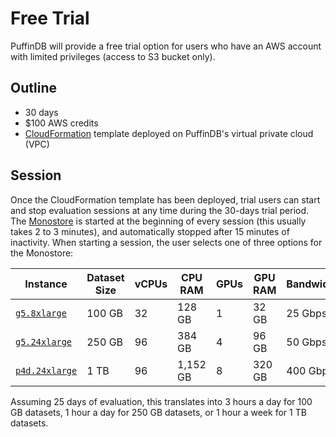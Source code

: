 # Free Trial

PuffinDB will provide a free trial option for users who have an AWS account with limited privileges (access to S3 bucket only).

## Outline
- 30 days
- $100 AWS credits
- [CloudFormation](https://aws.amazon.com/cloudformation/) template deployed on PuffinDB's virtual private cloud (VPC)

## Session
Once the CloudFormation template has been deployed, trial users can start and stop evaluation sessions at any time during the 30-days trial period. The [Monostore](Monostore.md) is started at the beginning of every session (this usually takes 2 to 3 minutes), and automatically stopped after 15 minutes of inactivity. When starting a session, the user selects one of three options for the Monostore:

| Instance | Dataset Size | vCPUs | CPU RAM | GPUs | GPU RAM | Bandwidth | Hours |
| -------- | ------------ | ----- | ------- | ---- | ------- | --------- | ----- |
|[`g5.8xlarge`](https://aws.amazon.com/ec2/instance-types/g5/)| 100 GB | 32 | 128 GB | 1 | 32 GB | 25 Gbps | 75 |
|[`g5.24xlarge`](https://aws.amazon.com/ec2/instance-types/g5/)| 250 GB | 96 | 384 GB | 4 | 96 GB | 50 Gbps | 25 |
|[`p4d.24xlarge`](https://aws.amazon.com/ec2/instance-types/p4/)| 1 TB | 96 | 1,152 GB | 8 | 320 GB | 400 Gbps | 5 |

Assuming 25 days of evaluation, this translates into 3 hours a day for 100 GB datasets, 1 hour a day for 250 GB datasets, or 1 hour a week for 1 TB datasets.
